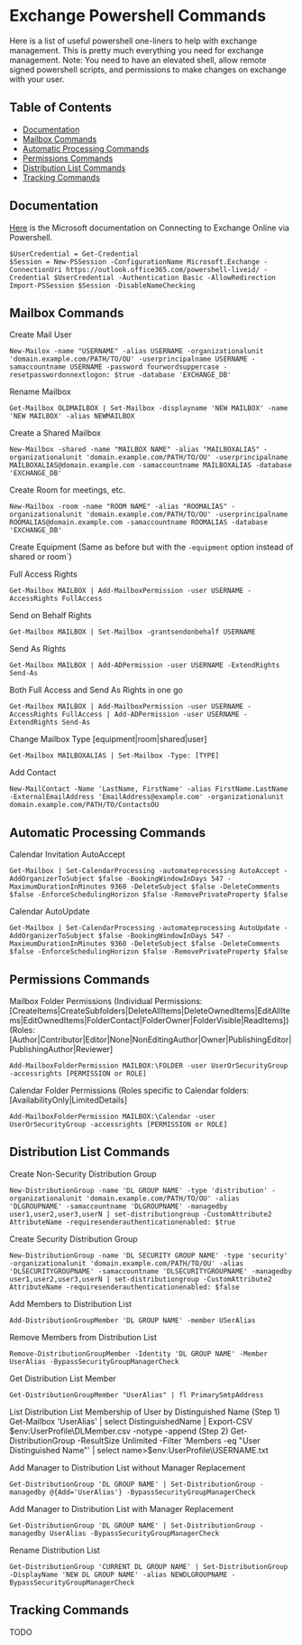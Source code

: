   # Exchange Powershell Commands

Here is a list of useful powershell one-liners to help with exchange management. This is pretty much everything you need for exchange management.
Note: You need to have an elevated shell, allow remote signed powershell scripts, and permissions to make changes on exchange with your user.

## Table of Contents

 * [Documentation](https://github.com/kemotep/Windows/blob/master/Notes/Exchange%20Management.md#documentation)
 * [Mailbox Commands](https://github.com/kemotep/Windows/blob/master/Notes/Exchange%20Management.md#mailbox-commands)
 * [Automatic Processing Commands](https://github.com/kemotep/Windows/blob/master/Notes/Exchange%20Management.md#automatic-processing-commands)
 * [Permissions Commands](https://github.com/kemotep/Windows/blob/master/Notes/Exchange%20Management.md#permissions-commands)
 * [Distribution List Commands](https://github.com/kemotep/Windows/blob/master/Notes/Exchange%20Management.md#distribution-list-commands)
 * [Tracking  Commands](https://github.com/kemotep/Windows/blob/master/Notes/Exchange%20Management.md#tracking-commands)
 
## Documentation
 
[Here](https://docs.microsoft.com/en-us/powershell/exchange/exchange-online/connect-to-exchange-online-powershell/connect-to-exchange-online-powershell?view=exchange-ps) is the Microsoft documentation on Connecting to Exchange Online via Powershell.

    $UserCredential = Get-Credential
    $Session = New-PSSession -ConfigurationName Microsoft.Exchange -ConnectionUri https://outlook.office365.com/powershell-liveid/ -Credential $UserCredential -Authentication Basic -AllowRedirection
    Import-PSSession $Session -DisableNameChecking
	
## Mailbox Commands

 Create Mail User
 
    New-Mailox -name "USERNAME" -alias USERNAME -organizationalunit 'domain.example.com/PATH/TO/OU' -userprincipalname USERNAME -samaccountname USERNAME -password fourwordsuppercase -resetpasswordonnextlogon: $true -database 'EXCHANGE_DB'

 Rename Mailbox

    Get-Mailbox OLDMAILBOX | Set-Mailbox -displayname 'NEW MAILBOX' -name 'NEW MAILBOX' -alias NEWMAILBOX

 Create a Shared Mailbox

    New-Mailbox -shared -name "MAILBOX NAME" -alias "MAILBOXALIAS" -organizationalunit 'domain.example.com/PATH/TO/OU' -userprincipalname MAILBOXALIAS@domain.example.com -samaccountname MAILBOXALIAS -database 'EXCHANGE_DB'

 Create Room for meetings, etc.

    New-Mailbox -room -name "ROOM NAME" -alias "ROOMALIAS" -organizationalunit 'domain.example.com/PATH/TO/OU' -userprincipalname ROOMALIAS@domain.example.com -samaccountname ROOMALIAS -database 'EXCHANGE_DB'
	
 Create Equipment (Same as before but with the `-equipment` option instead of shared or room`)

 Full Access Rights
 
    Get-Mailbox MAILBOX | Add-MailboxPermission -user USERNAME -AccessRights FullAccess
	
 Send on Behalf Rights
 
    Get-Mailbox MAILBOX | Set-Mailbox -grantsendonbehalf USERNAME
	
 Send As Rights
 
    Get-Mailbox MAILBOX | Add-ADPermission -user USERNAME -ExtendRights Send-As

 Both Full Access and Send As Rights in one go
 
    Get-Mailbox MAILBOX | Add-MailboxPermission -user USERNAME -AccessRights FullAccess | Add-ADPermission -user USERNAME -ExtendRights Send-As

 Change Mailbox Type [equipment|room|shared|user]
 
    Get-Mailbox MAILBOXALIAS | Set-Mailbox -Type: [TYPE]
	
 Add Contact
 
    New-MailContact -Name 'LastName, FirstName' -alias FirstName.LastName -ExternalEmailAddress 'EmailAddress@example.com' -organizationalunit domain.example.com/PATH/TO/ContactsOU
	
## Automatic Processing Commands
 
 Calendar Invitation AutoAccept
 
    Get-Mailbox | Set-CalendarProcessing -automateprocessing AutoAccept -AddOrganizerToSubject $false -BookingWindowInDays 547 -MaximumDurationInMinutes 9360 -DeleteSubject $false -DeleteComments $false -EnforceSchedulingHorizon $false -RemovePrivateProperty $false
 
 Calendar AutoUpdate
 
    Get-Mailbox | Set-CalendarProcessing -automateprocessing AutoUpdate -AddOrganizerToSubject $false -BookingWindowInDays 547 -MaximumDurationInMinutes 9360 -DeleteSubject $false -DeleteComments $false -EnforceSchedulingHorizon $false -RemovePrivateProperty $false

## Permissions Commands

 Mailbox Folder Permissions
  (Individual Permissions:[CreateItems|CreateSubfolders|DeleteAllItems|DeleteOwnedItems|EditAllItems|EditOwnedItems|FolderContact|FolderOwner|FolderVisible|ReadItems])
  (Roles:[Author|Contributor|Editor|None|NonEditingAuthor|Owner|PublishingEditor|PublishingAuthor|Reviewer]
 
    Add-MailboxFolderPermission MAILBOX:\FOLDER -user UserOrSecurityGroup -accessrights [PERMISSION or ROLE]

 Calendar Folder Permissions
  (Roles specific to Calendar folders:[AvailabilityOnly|LimitedDetails]

    Add-MailboxFolderPermission MAILBOX:\Calendar -user UserOrSecurityGroup -accessrights [PERMISSION or ROLE]

## Distribution List Commands

 Create Non-Security Distribution Group
 
    New-DistributionGroup -name 'DL GROUP NAME' -type 'distribution' -organizationalunit 'domain.example.com/PATH/TO/OU' -alias 'DLGROUPNAME' -samaccountname 'DLGROUPNAME' -managedby user1,user2,user3,userN | set-distributiongroup -CustomAttribute2 AttributeName -requiresenderauthenticationenabled: $true

 Create Security Distribution Group 
  
    New-DistributionGroup -name 'DL SECURITY GROUP NAME' -type 'security' -organizationalunit 'domain.example.com/PATH/TO/OU' -alias 'DLSECURITYGROUPNAME' -samaccountname 'DLSECURITYGROUPNAME' -managedby user1,user2,user3,userN | set-distributiongroup -CustomAttribute2 AttributeName -requiresenderauthenticationenabled: $false

 Add Members to Distribution List
 
    Add-DistributionGroupMember 'DL GROUP NAME' -member USerAlias

 Remove Members from Distribution List
 
    Remove-DistributionGroupMember -Identity 'DL GROUP NAME' -Member UserAlias -BypassSecurityGroupManagerCheck

 Get Distribution List Member
 
    Get-DistributionGroupMember "UserAlias" | fl PrimarySmtpAddress
	
 List Distribution List Membership of User by Distinguished Name
  (Step 1)
    Get-Mailbox 'UserAlias' | select DistinguishedName | Export-CSV $env:UserProfile\DLMember.csv -notype -append
  (Step 2)
    Get-DistributionGroup -ResultSize Unlimited -Filter 'Members -eq "User Distinguished Name"' | select name>$env:UserProfile\USERNAME.txt

 Add Manager to Distribution List without Manager Replacement
 
    Get-DistributionGroup 'DL GROUP NAME' | Set-DistributionGroup -managedby @{Add='UserAlias'} -BypassSecurityGroupManagerCheck

 Add Manager to Distribution List with Manager Replacement
 
    Get-DistributionGroup 'DL GROUP NAME' | Set-DistributionGroup -managedby UserAlias -BypassSecurityGroupManagerCheck
	
 Rename Distribution List
 
    Get-DistributionGroup 'CURRENT DL GROUP NAME' | Set-DistributionGroup -DisplayName 'NEW DL GROUP NAME' -alias NEWDLGROUPNAME -BypassSecurityGroupManagerCheck
	
## Tracking Commands
 
 TODO